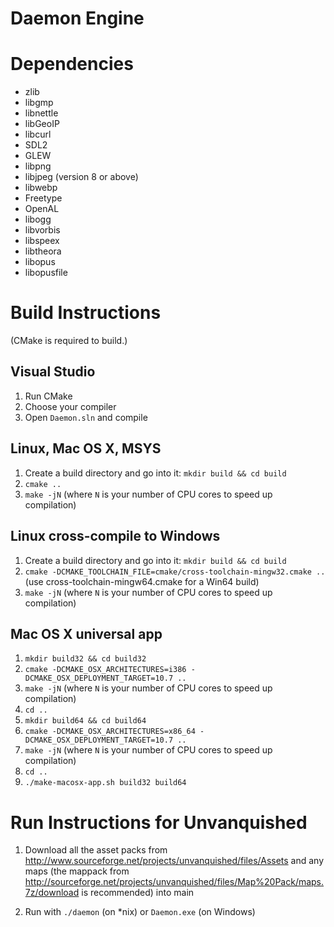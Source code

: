 Daemon Engine
=============


Dependencies
============

  * zlib
  * libgmp
  * libnettle
  * libGeoIP
  * libcurl
  * SDL2
  * GLEW
  * libpng
  * libjpeg (version 8 or above)
  * libwebp
  * Freetype
  * OpenAL
  * libogg
  * libvorbis
  * libspeex
  * libtheora
  * libopus
  * libopusfile



Build Instructions
==================

(CMake is required to build.)

Visual Studio
-------------

  1. Run CMake
  2. Choose your compiler
  3. Open `Daemon.sln` and compile


Linux, Mac OS X, MSYS
---------------------

  1. Create a build directory and go into it: `mkdir build && cd build`
  2. `cmake ..`
  3. `make -jN` (where `N` is your number of CPU cores to speed up compilation)


Linux cross-compile to Windows
------------------------------

  1. Create a build directory and go into it: `mkdir build && cd build`
  2. `cmake -DCMAKE_TOOLCHAIN_FILE=cmake/cross-toolchain-mingw32.cmake ..` (use cross-toolchain-mingw64.cmake for a Win64 build)
  3. `make -jN` (where `N` is your number of CPU cores to speed up compilation)


Mac OS X universal app
----------------------

  1. `mkdir build32 && cd build32`
  2. `cmake -DCMAKE_OSX_ARCHITECTURES=i386 -DCMAKE_OSX_DEPLOYMENT_TARGET=10.7 ..`
  3. `make -jN` (where `N` is your number of CPU cores to speed up compilation)
  4. `cd ..`
  5. `mkdir build64 && cd build64`
  6. `cmake -DCMAKE_OSX_ARCHITECTURES=x86_64 -DCMAKE_OSX_DEPLOYMENT_TARGET=10.7 ..`
  7. `make -jN` (where `N` is your number of CPU cores to speed up compilation)
  8. `cd ..`
  9. `./make-macosx-app.sh build32 build64`



Run Instructions for Unvanquished
=================================

  1. Download all the asset packs from
     http://www.sourceforge.net/projects/unvanquished/files/Assets and any maps (the mappack from
     http://sourceforge.net/projects/unvanquished/files/Map%20Pack/maps.7z/download
     is recommended) into main

  2. Run with `./daemon` (on \*nix) or `Daemon.exe` (on Windows)

